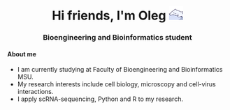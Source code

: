 <h1 align="center">Hi friends, I'm Oleg 
<img src="https://github.com/ol-leon/images/blob/main/bongo.gif" height="32"/></h1>
<h3 align="center">Bioengineering and Bioinformatics student</h3>

<h4>About me</h4>
<ul>
  <li>I am currently studying at Faculty of Bioengineering and Bioinformatics MSU.</li>
  <li> My research interests include cell biology, microscopy and cell-virus interactions.</li>
  <li>I apply scRNA-sequencing, Python and R to my research.</li>
</ul>
